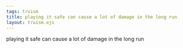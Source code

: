 ```yaml
---
tags: truism
title: playing it safe can cause a lot of damage in the long run
layout: truism.ejs
---
```


playing it safe can cause a lot of damage in the long run